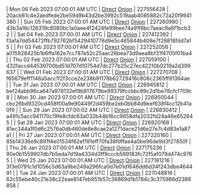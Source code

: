 | Mon 06 Feb 2023 07:00:01 AM UTC | [Direct](https://oshi.at/pctn) [Onion](http://5ety7tpkim5me6eszuwcje7bmy25pbtrjtue7zkqqgziljwqy3rrikqd.onion/pctn) | 227556428 | 20acb61c4e2aedfede2be59d9b43d2be3992c519aab4085882c72a20f9941380 | 
| Sun 05 Feb 2023 07:00:01 AM UTC | [Direct](https://oshi.at/jUyp) [Onion](http://5ety7tpkim5me6eszuwcje7bmy25pbtrjtue7zkqqgziljwqy3rrikqd.onion/jUyp) | 227260980 | 43b3a16c126319c8080bc1a0aee4f2424fe99bee74a91f8bc7aeac9a6f1bcb32 | 
| Sat 04 Feb 2023 07:00:01 AM UTC | [Direct](https://oshi.at/SMsD) [Onion](http://5ety7tpkim5me6eszuwcje7bmy25pbtrjtue7zkqqgziljwqy3rrikqd.onion/SMsD) | 227412392 | f3afa7dd54472ffb792762bf5429410778d9e5c465844b408e7f28818fdd7a15 | 
| Fri 03 Feb 2023 07:00:01 AM UTC | [Direct](https://oshi.at/tgmh) [Onion](http://5ety7tpkim5me6eszuwcje7bmy25pbtrjtue7zkqqgziljwqy3rrikqd.onion/tgmh) | 227252056 | a015928425b1b6ffa182e7cc787e52c25aac26bea73d9aea8bf31f4705f01ba4 | 
| Thu 02 Feb 2023 07:00:01 AM UTC | [Direct](https://oshi.at/rFMY) [Onion](http://5ety7tpkim5me6eszuwcje7bmy25pbtrjtue7zkqqgziljwqy3rrikqd.onion/rFMY) | 227059100 | 432faccd44539700bd51d707d10754d7dc277b25c27ec42210b0219a2d399637 | 
| Wed 01 Feb 2023 07:00:01 AM UTC | [Direct](<html>) [Onion]() | 227270708 | f65679eff1146a5acc1f2f3cce2e238b91178b62729416c808c2365ff91364ae | 
| Tue 31 Jan 2023 07:00:01 AM UTC | [Direct](https://oshi.at/ncmS) [Onion](http://5ety7tpkim5me6eszuwcje7bmy25pbtrjtue7zkqqgziljwqy3rrikqd.onion/ncmS) | 226945812 | bef24abb96ca647a978132ef9b917679be99379fccbbc89c2d1be78cfcf709c8 | 
| Mon 30 Jan 2023 07:00:01 AM UTC | [Direct](https://oshi.at/VGEv) [Onion](http://5ety7tpkim5me6eszuwcje7bmy25pbtrjtue7zkqqgziljwqy3rrikqd.onion/VGEv) | 226950044 | cbc26bd9320cd458f00a9e90449f2d459be2eb0bb84d9eef638f4cc12b41a0f9 | 
| Sun 29 Jan 2023 07:00:02 AM UTC | [Direct](https://oshi.at/GVvh) [Onion](http://5ety7tpkim5me6eszuwcje7bmy25pbtrjtue7zkqqgziljwqy3rrikqd.onion/GVvh) | 226830412 | a491c5acc941170c19fe8cfdc63a032b44b16cc9658dfa2032fd24a46e652845 | 
| Sat 28 Jan 2023 07:00:01 AM UTC | [Direct](https://oshi.at/mXGt) [Onion](http://5ety7tpkim5me6eszuwcje7bmy25pbtrjtue7zkqqgziljwqy3rrikqd.onion/mXGt) | 226920168 | 81ec344a1f0d6c2576a0db460de8e8cae2a1271dace21d6e27e7c4d83e1a87a1 | 
| Fri 27 Jan 2023 07:00:01 AM UTC | [Direct](https://oshi.at/vAEu) [Onion](http://5ety7tpkim5me6eszuwcje7bmy25pbtrjtue7zkqqgziljwqy3rrikqd.onion/vAEu) | 227220160 | 85b14336e9c891f4e01534f62ef191eff70fa38fdffae4a0be96de9d3f27850f | 
| Thu 26 Jan 2023 07:00:01 AM UTC | [Direct](https://oshi.at/sRmW) [Onion](http://5ety7tpkim5me6eszuwcje7bmy25pbtrjtue7zkqqgziljwqy3rrikqd.onion/sRmW) | 227175236 | 90e0b1559907db7b5eda7d19a4334d3ff9cccb599183fc72f5af079d474c9765 | 
| Wed 25 Jan 2023 07:00:01 AM UTC | [Direct]() [Onion]() | 227181216 | 3f3e0791c1d1056c5d63a9be249a296fca0d7e01d1646dd6d34f243dbe464491 | 
| Tue 24 Jan 2023 07:00:01 AM UTC | [Direct](https://oshi.at/RuyS) [Onion](http://5ety7tpkim5me6eszuwcje7bmy25pbtrjtue7zkqqgziljwqy3rrikqd.onion/RuyS) | 227048816 | 62c55ebe40c21e38c22eae8147eb951b57c36869d1b1784c3c375966d2388858 | 
